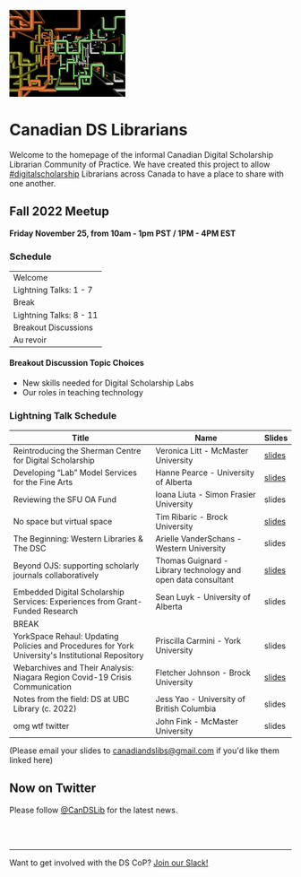 
![CDSLib 'Logo'](images/pipes.png)

# Canadian DS Librarians

Welcome to the homepage of the informal Canadian Digital Scholarship Librarian Community of Practice. We have created this project to allow [#digitalscholarship](https://twitter.com/search?q=%23digitalscholarship) Librarians across Canada to have a place to share with one another.

## Fall 2022 Meetup

**Friday November 25, from 10am - 1pm PST / 1PM - 4PM EST** 

### Schedule

|   |
|---|
|Welcome|
|Lightning Talks: 1 - 7|
|Break|
|Lightning Talks: 8 -  11|
|Breakout Discussions |
|Au revoir|


#### Breakout Discussion Topic Choices

- New skills needed for Digital Scholarship Labs
- Our roles in teaching technology


###  Lightning Talk Schedule

|Title|Name|Slides|
|---|---|---|
|Reintroducing the Sherman Centre for Digital Scholarship| Veronica Litt - McMaster University| [slides](https://github.com/CanDSLibrarians/2022_meetup/blob/main/presentations/01_Litt_Lightning_Talk.pdf) |
|Developing “Lab” Model Services for the Fine Arts|Hanne Pearce - University of Alberta| [slides](https://github.com/CanDSLibrarians/2022_meetup/blob/main/presentations/02_Pearce_Lightning_Talk.pdf) |
|Reviewing the SFU OA Fund|Ioana Liuta - Simon Frasier University| slides |
|No space but virtual space| Tim Ribaric - Brock University  | [slides](https://github.com/CanDSLibrarians/2022_meetup/blob/main/presentations/04_Ribaric_Lightning_Talk.pdf) |
|The Beginning: Western Libraries & The DSC|Arielle VanderSchans - Western University| slides |
|Beyond OJS: supporting scholarly journals collaboratively|Thomas Guignard - Library technology and open data consultant| [slides](https://github.com/CanDSLibrarians/2022_meetup/blob/main/presentations/06_Guignard_Lightning_Talk.pdf) |
|Embedded Digital Scholarship Services: Experiences from Grant-Funded Research|Sean Luyk - University of Alberta| slides |
|BREAK|
|YorkSpace Rehaul: Updating Policies and Procedures for York University's Institutional Repository|Priscilla Carmini - York University| slides |
|Webarchives and Their Analysis: Niagara Region Covid-19 Crisis Communication|Fletcher Johnson - Brock University| [slides](https://github.com/CanDSLibrarians/2022_meetup/blob/main/presentations/09_Johnson_Lightning_Talk.pdf) |
|Notes from the field: DS at UBC Library (c. 2022) |Jess Yao - University of British Columbia| slides |
|omg wtf twitter|John Fink - McMaster University   | slides |

(Please email your slides to [canadiandslibs@gmail.com](mailto:canadiandslibs@gmail.com) if you'd like them linked here)


## Now on Twitter

Please follow [@CanDSLib](https://twitter.com/CanDSLib) for the latest news.


<br/>
<br/>

----
Want to get involved with the DS CoP? [Join our Slack!](https://join.slack.com/t/digitalscholincanada/shared_invite/zt-ue43gysy-wAgpaDkoclcWKW1cQ1S~gw)

